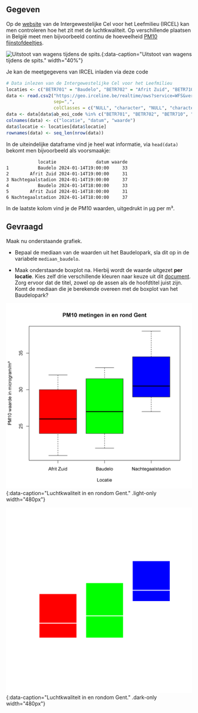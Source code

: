 ## Gegeven

Op de <a href="https://geo.irceline.be/www/pm10_24hmean_EN.html" target="_blank">website</a> van de Intergewestelijke Cel voor het Leefmilieu (IRCEL) kan men controleren hoe het zit met de luchtkwaliteit. Op verschillende plaatsen in België meet men bijvoorbeeld continu de hoeveelheid <a href="https://www.irceline.be/nl/documentatie/faq/wat-is-fijnstof" target="_blank">PM10 fijnstofdeeltjes</a>. 

![Uitstoot van wagens tijdens de spits.](media/jacek-dylag.jpg "Foto door Jacek Dylag op Unsplash."){:data-caption="Uitstoot van wagens tijdens de spits." width="40%"}

Je kan de meetgegevens van IRCEL inladen via deze code

```R
# Data inlezen van de Intergewestelijke Cel voor het Leefmilieu
locaties <- c("BETR701" = "Baudelo", "BETR702" = "Afrit Zuid", "BETR710" = "Nachtegaalstadion", "BETR716" = "Bourgoyen")
data <- read.csv2("https://geo.irceline.be/realtime/ows?service=WFS&version=1.3.0&request=GetFeature&typeName=realtime:pm10_24hmean_station&outputFormat=csv",
                  sep=",",
                  colClasses = c("NULL", "character", "NULL", "character", "NULL", "numeric", rep("NULL", 2)) )
data <- data[data$ab_eoi_code %in% c("BETR701", "BETR702", "BETR710", "BETR716"), ]
colnames(data) <- c("locatie", "datum", "waarde")
data$locatie <- locaties[data$locatie]
rownames(data) <- seq_len(nrow(data))
```

In de uiteindelijke dataframe vind je heel wat informatie, via `head(data)` bekomt men bijvoorbeeld als voorsmaakje:

```
            locatie               datum waarde
1           Baudelo 2024-01-14T19:00:00     33
2        Afrit Zuid 2024-01-14T19:00:00     31
3 Nachtegaalstadion 2024-01-14T19:00:00     37
4           Baudelo 2024-01-14T18:00:00     33
5        Afrit Zuid 2024-01-14T18:00:00     31
6 Nachtegaalstadion 2024-01-14T18:00:00     37
```

In de laatste kolom vind je de PM10 waarden, uitgedrukt in µg per m³.

## Gevraagd

Maak nu onderstaande grafiek.

- Bepaal de mediaan van de waarden uit het Baudelopark, sla dit op in de variabele `mediaan_baudelo`.

- Maak onderstaande boxplot na. Hierbij wordt de waarde uitgezet **per locatie**. Kies zelf drie verschillende kleuren naar keuze uit dit <a href="http://www.stat.columbia.edu/~tzheng/files/Rcolor.pdf" target="_blank">document</a>. Zorg ervoor dat de titel, zowel op de assen als de hoofdtitel juist zijn. Komt de mediaan die je berekende overeen met de boxplot van het Baudelopark?

![Luchtkwaliteit in en rondom Gent.](media/plot.png "Luchtkwaliteit in en rondom Gent."){:data-caption="Luchtkwaliteit in en rondom Gent." .light-only width="480px"}

![Luchtkwaliteit in en rondom Gent.](media/plot_dark.png "Luchtkwaliteit in en rondom Gent."){:data-caption="Luchtkwaliteit in en rondom Gent." .dark-only width="480px"}